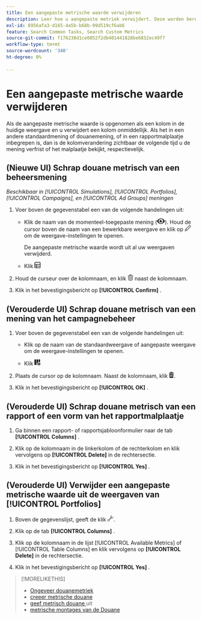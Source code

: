 ```yaml
---
title: Een aangepaste metrische waarde verwijderen
description: Leer hoe u aangepaste metriek verwijdert. Deze worden berekend op basis van standaardmeetwaarden.
exl-id: 8956afa3-d165-4a5b-b68b-99d519cf6ab6
feature: Search Common Tasks, Search Custom Metrics
source-git-commit: f176238d1ce0852f2db401441828be6832ec49f7
workflow-type: tm+mt
source-wordcount: '340'
ht-degree: 0%

---
```


# Een aangepaste metrische waarde verwijderen

Als de aangepaste metrische waarde is opgenomen als een kolom in de huidige weergave en u verwijdert een kolom onmiddellijk. Als het in een andere standaardmening of douanemening, of in een rapportmalplaatje inbegrepen is, dan is de kolomverandering zichtbaar de volgende tijd u de mening verfrist of het malplaatje bekijkt, respectievelijk.

## (Nieuwe UI) Schrap douane metrisch van een beheersmening

*Beschikbaar in [!UICONTROL Simulations], [!UICONTROL Portfolios], [!UICONTROL Campaigns], en [!UICONTROL Ad Groups] meningen*

1. Voer boven de gegevenstabel een van de volgende handelingen uit:

   * Klik de naam van de momenteel-toegepaste mening (![ Mening ](/help/search-social-commerce/assets/view.png " Mening ")). Houd de cursor boven de naam van een bewerkbare weergave en klik op ![Bewerken](/help/search-social-commerce/assets/edit-new.png "Bewerken") om de weergave-instellingen te openen.

     De aangepaste metrische waarde wordt uit al uw weergaven verwijderd.

   * Klik ![ de Kolommen van de Douane van 0} Douane ](/help/search-social-commerce/assets/custom-columns-new.png " om de montages van de kolomconfiguratie te openen.")

1. Houd de curseur over de kolomnaam, en klik ![ Schrapping ](/help/search-social-commerce/assets/delete-new.png " ") naast de kolomnaam.

1. Klik in het bevestigingsbericht op **[!UICONTROL Confirm]** .

## (Verouderde UI) Schrap douane metrisch van een mening van het campagnebeheer

1. Voer boven de gegevenstabel een van de volgende handelingen uit:

   * Klik op de naam van de standaardweergave of aangepaste weergave om de weergave-instellingen te openen.

   * Klik ![ de Kolommen van de Douane van 0} Douane ](/help/search-social-commerce/assets/custom-columns.png " om de montages van de kolomconfiguratie te openen.")

1. Plaats de cursor op de kolomnaam. Naast de kolomnaam, klik ![ Schrapping ](/help/search-social-commerce/assets/delete.png " ").

1. Klik in het bevestigingsbericht op **[!UICONTROL OK]** .

## (Verouderde UI) Schrap douane metrisch van een rapport of een vorm van het rapportmalplaatje

1. Ga binnen een rapport- of rapportsjabloonformulier naar de tab **[!UICONTROL Columns]** .

1. Klik op de kolomnaam in de linkerkolom of de rechterkolom en klik vervolgens op **[!UICONTROL Delete]** in de rechtersectie.

1. Klik in het bevestigingsbericht op **[!UICONTROL Yes]** .

## (Verouderde UI) Verwijder een aangepaste metrische waarde uit de weergaven van [!UICONTROL Portfolios]

1. Boven de gegevenslijst, geeft de klik ![ Geselecteerde Mening ](/help/search-social-commerce/assets/view-settings.png " uit Geselecteerde Mening ").

1. Klik op de tab **[!UICONTROL Columns]** .

1. Klik op de kolomnaam in de lijst [!UICONTROL Available Metrics] of [!UICONTROL Table Columns] en klik vervolgens op **[!UICONTROL Delete]** in de rechtersectie.

1. Klik in het bevestigingsbericht op **[!UICONTROL Yes]** .

>[!MORELIKETHIS]
>
>* [ Ongeveer douanemetriek ](custom-metric-about.md)
>* [ creeer metrische douane ](custom-metric-create.md)
>* [ geef metrisch douane ](custom-metric-edit.md) uit
>* [ metrische montages van de Douane ](custom-metric-settings.md)
